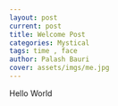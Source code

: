 ```yaml
---
layout: post
current: post
title: Welcome Post
categories: Mystical
tags: time , face
author: Palash Bauri
cover: assets/imgs/me.jpg
---
```

Hello World